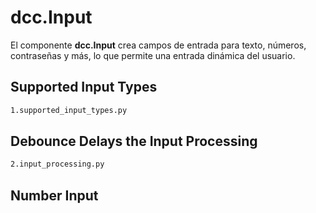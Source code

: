# dcc.Input

El componente **dcc.Input** crea campos de entrada para texto, números, contraseñas y más, lo que permite una entrada dinámica del usuario.

## Supported Input Types

```bash
1.supported_input_types.py
```

## Debounce Delays the Input Processing

```bash
2.input_processing.py
```

## Number Input






